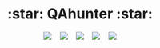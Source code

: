 <div align="center">
<h1> :star: QAhunter :star: </h1>

<kbd>
  <img src="https://i121.fastpic.org/big/2022/1221/eb/ac93f3e3c06edf4b7629aa9089d6aeeb.jpg" />
</kbd>
&nbsp;

<kbd>
  <img src="https://i121.fastpic.org/big/2022/1221/09/03c8b9441bc913578f9005b8c6a60409.jpg" />
</kbd>
&nbsp;

<kbd>
  <img src="https://i121.fastpic.org/big/2022/1221/79/73dacc84d000846ee85837ebb42d1b79.jpg" />
</kbd>
&nbsp;

<kbd>
  <img src="https://i121.fastpic.org/big/2022/1221/78/70f7a86465ed915024fcad1009eb8878.jpg" />
</kbd>
&nbsp;

<kbd>
  <img src="https://i121.fastpic.org/big/2022/1221/f1/166634401dba63bbb0f0f06c2ec69af1.jpg" />
</kbd>
